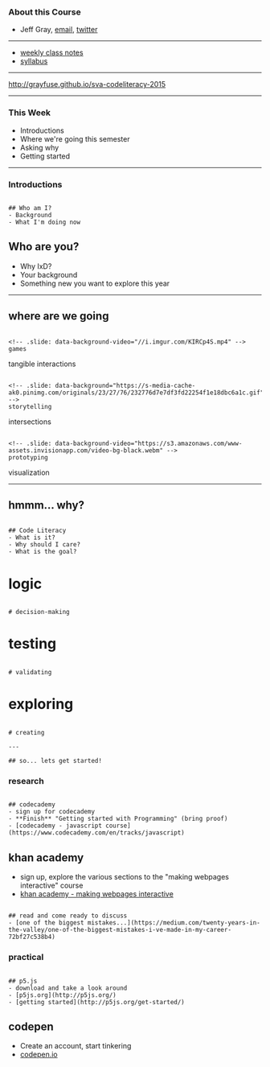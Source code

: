 
### About this Course

- Jeff Gray, [email](mailto://jeff@grayfuse.com), [twitter](//twitter.com/grayfuse)

---- 

- [weekly class notes](http://grayfuse.github.io/sva-codeliteracy-2015)
- [syllabus](syllabus.html)

----

http://grayfuse.github.io/sva-codeliteracy-2015

---

### This Week
- Introductions
- Where we're going this semester
- Asking why
- Getting started

---

### Introductions

~~~

## Who am I?
- Background
- What I'm doing now

~~~

## Who are you?
- Why IxD?
- Your background
- Something new you want to explore this year

<!-- ---

![""](images/people.png) -->

---

## where are we going

~~~

<!-- .slide: data-background-video="//i.imgur.com/KIRCp4S.mp4" -->
games

~~~

<!-- .slide: data-background-video="//i.imgur.com/wp1f5d6.mp4" -->
tangible interactions

~~~

<!-- .slide: data-background="https://s-media-cache-ak0.pinimg.com/originals/23/27/76/232776d7e7df3fd22254f1e18dbc6a1c.gif" -->
storytelling

~~~

<!-- .slide: data-background="http://www.design-io.com/projects/ConnectedWorlds/18963807455_f2a5e3a04c_o_1.jpg" -->
intersections

~~~

<!-- .slide: data-background-video="https://s3.amazonaws.com/www-assets.invisionapp.com/video-bg-black.webm" -->
prototyping

~~~

<!-- .slide: data-background="http://4.bp.blogspot.com/-8-iH3v4TRFY/UIVwtXMcpkI/AAAAAAAAACw/yWuheQkYpJI/s1600/02+-+Uncharted+Cartography+-+Anthony+Boguszewski+-+blog.jpg" -->
visualization

---

## hmmm... why?

~~~

## Code Literacy
- What is it?
- Why should I care?
- What is the goal?

~~~

# logic

~~~

# decision-making

~~~

# testing

~~~

# validating

~~~

# exploring

~~~

# creating

---

## so... lets get started!

~~~

### research

~~~

## codecademy
- sign up for codecademy
- **Finish** "Getting started with Programming" (bring proof)
- [codecademy - javascript course](https://www.codecademy.com/en/tracks/javascript)

~~~

## khan academy
- sign up, explore the various sections to the "making webpages interactive" course
- [khan academy - making webpages interactive](https://www.khanacademy.org/computing/computer-programming/html-css-js)

~~~

## read and come ready to discuss
- [one of the biggest mistakes...](https://medium.com/twenty-years-in-the-valley/one-of-the-biggest-mistakes-i-ve-made-in-my-career-72bf27c538b4)

~~~

### practical

~~~

## p5.js
- download and take a look around
- [p5js.org](http://p5js.org/)
- [getting started](http://p5js.org/get-started/)

~~~

## codepen
- Create an account, start tinkering
- [codepen.io](http://codepen.io/)

